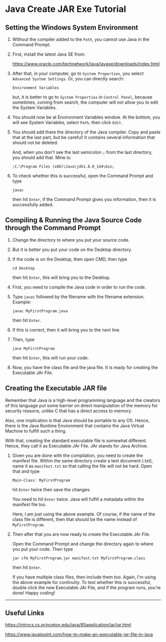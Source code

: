 # Java Create JAR Exe Tutorial
## Setting the Windows System Environment
1. Without the compiler added to the `Path`, you cannot use
   Java in the Command Prompt.

2. First, install the latest Java SE from:
	
   <https://www.oracle.com/technetwork/java/javase/downloads/index.html>

3. After that, in your computer, go to `System Properties`, you select
   `Advanced System Settings`. Or, you can directly search:
	
	```	
	Environment Variables
	```
   
   but, it is better to go to `System Properties` in 
   `Control Panel`, because sometimes,
   coming from search, the computer will not allow you to
   edit the System Variables. 

4. You should now be at Environment Variables window.
   At the bottom, you will see
   System Variables, select `Path`, then click `Edit`.

5. You should add there the directory of the Java compiler.
   Copy and paste that at the last part, but be careful!
   It contains several information that should not be deleted.
   
   And, when you don't see the last semicolon `;`
   from the last directory, you should add that.
   Mine is:
	
	```
	;C:\Program Files (x86)\Java\jdk1.8.0_144\bin;
	```

6. To check whether this is successful, open
   the Command Prompt and type
	
	```
	javac
	```

   then hit `Enter`,
   if the Command Prompt gives you information,
   then it is successfully added.

## Compiling & Running the Java Source Code through the Command Prompt
1. Change the directory to where you put your source code.

2. But it is better you put your code on the Desktop directory.

3. If the code is on the Desktop, then open CMD, then type
         
	```
	cd Desktop
	```
   
   then hit `Enter`, this will bring you to the Desktop.
   
4. First, you need to compile the Java code in order to run the code.
5. Type `javac` followed by the filename with the filename extension.
   Example:
	
	```
	javac MyFirstProgram.java
	```
   
   then hit `Enter`.

6. If this is correct, then it will bring you to the next line.

7. Then, type 
	
	```
	java MyFirstProgram
	```

   then hit `Enter`, this will run your code.

8. Now, you have the class file and the java file. It is ready
   for creating the Executable JAr File.

## Creating the Executable JAR file
Remember that Java is a high-level 
 programming language
 and the creators of this language put some 
 barrier on direct manipulation
 of the memory for security reasons,
 unlike C that has a direct access to memory.

Also, one implication is that 
 Java should be portable
 to any OS. Hence, there is the Java Runtime Environment
 that contains the Java Virtual Machine 
 to fulfill such a thing.       

With that, creating the standard executable file is somewhat different. 
 Hence, they call it as Executable JAr File.
 JAr stands for Java Archive. 

1. Given you are done with the compilation,
    you need to create the  manifest file.
    Within the same directory
    create a text document (.txt), 
    name it as `manifest.txt`
    so that calling the file will not be hard.
    Open that and type
    	
	```
	Main-Class: MyFirstProgram
	```
         
    hit `Enter` twice then save the changes.

   You need to hit `Enter` twice.
    Java will fulfill
    a metadata within the manifest file too.

    Here, I am just using the above example. Of course,
     if the name of the class file is different,
     then that should be the name instead of `MyFirstProgram`.
         
2. Then after that you are now ready to create the 
     Executable JAr File.
 
    Open the Command Prompt and change the directory again
     to where you put your code.
    Then type
    
	```
	jar cfm MyFirstProgram.jar manifest.txt MyFirstProgram.class
	```   
	
    then hit `Enter`.

   If you have multiple class files, then include them too. 
    Again, I'm using the above example for continuity.
    To test whether this is successful, double click the new
    Executable JAr File, and if the program runs, you're done!
    Happy coding!

***
## Useful Links
<https://introcs.cs.princeton.edu/java/85application/jar/jar.html>

<https://www.javatpoint.com/how-to-make-an-executable-jar-file-in-java>

